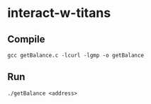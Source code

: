# interact-w-titans

## Compile
`gcc getBalance.c -lcurl -lgmp -o getBalance`

## Run
`./getBalance <address>`
